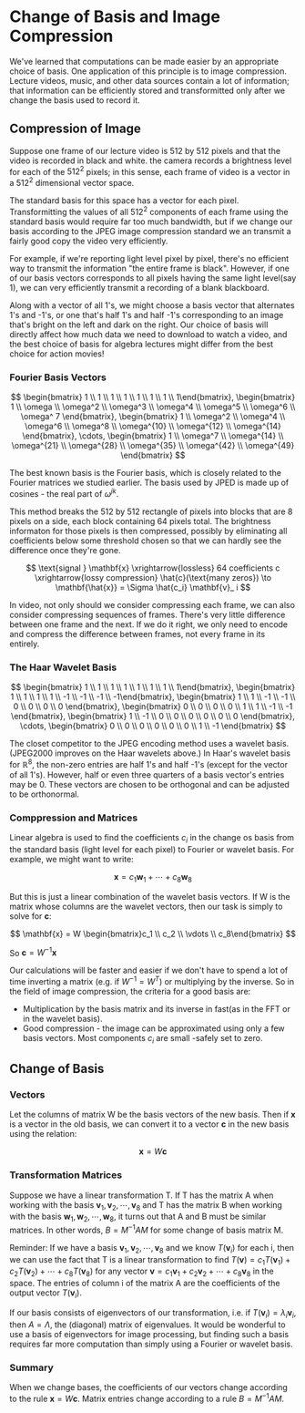 # Change of Basis and Image Compression

We've learned that computations can be made easier by an appropriate choice of basis. One application of this principle is to image compression. Lecture videos, music, and other data sources contain a lot of information; that information can be efficiently stored and transformitted only after we change the basis used to record it.

## Compression of Image

Suppose one frame of our lecture video is 512 by 512 pixels and that the video is recorded in black and white. the camera records a brightness level for each of the $512^2$ pixels; in this sense, each frame of video is a vector in a $512^2$ dimensional vector space.

The standard basis for this space has a vector for each pixel. Transformitting the values of all $512^2$ components of each frame using the standard basis would require far too much bandwidth, but if we change our basis according to the JPEG image compression standard we an transmit a fairly good copy the video very efficiently.

For example, if we're reporting light level pixel by pixel, there's no efficient way to transmit the information "the entire frame is black". However, if one of our basis vectors corresponds to all pixels having the same light level(say 1), we can very efficiently transmit a recording of a blank blackboard.

Along with a vector of all 1's, we might choose a basis vector that alternates 1's and -1's, or one that's half 1's and half -1's corresponding to an image that's bright on the left and dark on the right. Our choice of basis will directly affect how much data we need to download to watch a video, and the best choice of basis for algebra lectures might differ from the best choice for action movies!

### Fourier Basis Vectors

$$
\begin{bmatrix} 1 \\ 1 \\ 1 \\ 1 \\ 1 \\ 1 \\ 1 \\ 1\end{bmatrix},
\begin{bmatrix} 1 \\ \omega \\ \omega^2 \\ \omega^3 \\ \omega^4 \\ \omega^5 \\ \omega^6 \\ \omega^ 7 \end{bmatrix},
\begin{bmatrix} 1 \\ \omega^2 \\ \omega^4 \\ \omega^6 \\ \omega^8 \\ \omega^{10} \\ \omega^{12} \\ \omega^{14} \end{bmatrix},
\cdots,
\begin{bmatrix} 1 \\ \omega^7 \\ \omega^{14} \\ \omega^{21} \\ \omega^{28} \\ \omega^{35} \\ \omega^{42} \\ \omega^{49} \end{bmatrix}
$$

The best known basis is the Fourier basis, which is closely related to the Fourier matrices we studied earlier. The basis used by JPED is made up of cosines - the real part of $\omega^{jk}$.

This method breaks the 512 by 512 rectangle of pixels into blocks that are 8 pixels on a side, each block containing 64 pixels total. The brightness informaton for those pixels is then compressed, possibly by eliminating all coefficients below some threshold chosen so that we can hardly see the difference once they're gone.

$$
\text{signal } \mathbf{x} \xrightarrow{lossless} 64 coefficients c \xrightarrow{lossy compression} \hat{c}(\text{many zeros}) \to \mathbf{\hat{x}} = \Sigma \hat{c_i} \mathbf{v}_ i
$$

In video, not only should we consider compressing each frame, we can also consider compressing sequences of frames. There's very little difference between one frame and the next. If we do it right, we only need to encode and compress the difference between frames, not every frame in its entirely.

### The Haar Wavelet Basis

$$
\begin{bmatrix} 1 \\ 1 \\ 1 \\ 1 \\ 1 \\ 1 \\ 1 \\ 1\end{bmatrix},
\begin{bmatrix} 1 \\ 1 \\ 1 \\ 1 \\ -1 \\ -1 \\ -1 \\ -1\end{bmatrix},
\begin{bmatrix} 1 \\ 1 \\ -1 \\ -1 \\ 0 \\ 0 \\ 0 \\ 0 \end{bmatrix},
\begin{bmatrix} 0 \\ 0 \\ 0 \\ 0 \\ 1 \\ 1 \\ -1 \\ -1 \end{bmatrix},
\begin{bmatrix} 1 \\ -1 \\ 0 \\ 0 \\ 0 \\ 0 \\ 0 \\ 0 \end{bmatrix},
\cdots,
\begin{bmatrix} 0 \\ 0 \\ 0 \\ 0 \\ 0 \\ 0 \\ 1 \\ -1 \end{bmatrix}
$$

The closet competitor to the JPEG encoding method uses a wavelet basis. (JPEG2000 improves on the Haar wavelets above.) In Haar's wavelet basis for $\mathbb{R}^8$, the non-zero entries are half 1's and half -1's (except for the vector of all 1's). However, half or even three quarters of a basis vector's entries may be 0. These vectors are chosen to be orthogonal and can be adjusted to be orthonormal.

### Comppression and Matrices

Linear algebra is used to find the coefficients $c_i$ in the change os basis from the standard basis (light level for each pixel) to Fourier or wavelet basis. For example, we might want to write:

$$
\mathbf{x} = c_1 \mathbf{w}_ 1 + \cdots + c_8 \mathbf{w}_ 8
$$

But this is just a linear combination of the wavelet basis vectors. If W is the matrix whose columns are the wavelet vectors, then our task is simply to solve for $\mathbf{c}$:

$$
\mathbf{x} = W \begin{bmatrix}c_1 \\ c_2 \\ \vdots \\ c_8\end{bmatrix}
$$

So $\mathbf{c} = W^{-1}\mathbf{x}$

Our calculations will be faster and easier if we don't have to spend a lot of time inverting a matrix (e.g. if $W^{-1} = W^T$) or multiplying by the inverse. So in the field of image compression, the criteria for a good basis are:

- Multiplication by the basis matrix and its inverse in fast(as in the FFT or in the wavelet basis).
- Good compression - the image can be approximated using only a few basis vectors. Most components $c_i$ are small -safely set to zero.

## Change of Basis

### Vectors

Let the columns of matrix W be the basis vectors of the new basis. Then if $\mathbf{x}$ is a vector in the old basis, we can convert it to a vector $\mathbf{c}$ in the new basis using the relation:

$$
\mathbf{x} = W \mathbf{c}
$$

### Transformation Matrices

Suppose we have a linear transformation T. If T has the matrix A when working with the basis $\mathbf{v}_ 1, \mathbf{v}_ 2, \cdots, \mathbf{v}_ 8$ and T has the matrix B when working with the basis $\mathbf{w}_ 1, \mathbf{w}_ 2, \cdots, \mathbf{w}_ 8$, it turns out that A and B must be similar matrices. In other words, $B = M^{-1}AM$ for some change of basis matrix M.

Reminder: If we have a basis $\mathbf{v}_ 1, \mathbf{v}_ 2, \cdots, \mathbf{v}_ 8$ and we know $T(\mathbf{v}_ i)$ for each i, then we can use the fact that T is a linear transformation to find $T(\mathbf{v}) = c_1 T(\mathbf{v}_ 1) + c_2 T(\mathbf{v}_ 2) + \cdots + c_8 T(\mathbf{v}_ 8)$ for any vector $\mathbf{v} = c_1 \mathbf{v}_ 1 + c_2 \mathbf{v}_ 2 + \cdots + c_8 \mathbf{v}_ 8$ in the space. The entries of column i of the matrix A are the coefficients of the output vector $T(\mathbf{v}_ i)$.

If our basis consists of eigenvectors of our transformation, i.e. if $T(\mathbf{v}_ i) = \lambda_i\mathbf{v}_ i$, then $A = \Lambda$, the (diagonal) matrix of eigenvalues. It would be wonderful to use a basis of eigenvectors for image processing, but finding such a basis requires far more computation than simply using a Fourier or wavelet basis.

### Summary

When we change bases, the coefficients of our vectors change according to the rule $\mathbf{x} = W\mathbf{c}$. Matrix entries change according to a rule $B = M^{-1}AM$.
